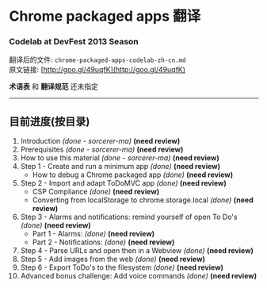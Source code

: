 # Chrome packaged apps 翻译 #
### Codelab at DevFest 2013 Season ###

翻译后的文件: `chrome-packaged-apps-codelab-zh-cn.md`  
原文链接: [http://goo.gl/49uqfK](http://goo.gl/49uqfK)

**术语表** 和 **翻译规范** 还未指定

------------------

## 目前进度(按目录) ##

1. Introduction *(done - sorcerer-ma)* **(need review)**
2. Prerequisites *(done - sorcerer-ma)* **(need review)**
3. How to use this material *(done - sorcerer-ma)* **(need review)**
4. Step 1 - Create and run a minimum app *(done)* **(need review)**
    * How to debug a Chrome packaged app *(done)* **(need review)**
5. Step 2 - Import and adapt ToDoMVC app *(done)* **(need review)**
    * CSP Compliance *(done)* **(need review)**
    * Converting from localStorage to chrome.storage.local *(done)* **(need review)**
6. Step 3 - Alarms and notifications: remind yourself of open To Do's *(done)* **(need review)**
    * Part 1 - Alarms: *(done)* **(need review)**
    * Part 2 - Notifications: *(done)* **(need review)**
7. Step 4 - Parse URLs and open then in a Webview *(done)* **(need review)**
8. Step 5 - Add images from the web *(done)* **(need review)**
9. Step 6 - Export ToDo's to the filesystem *(done)* **(need review)**
10. Advanced bonus challenge: Add voice commands *(done)* **(need review)**
